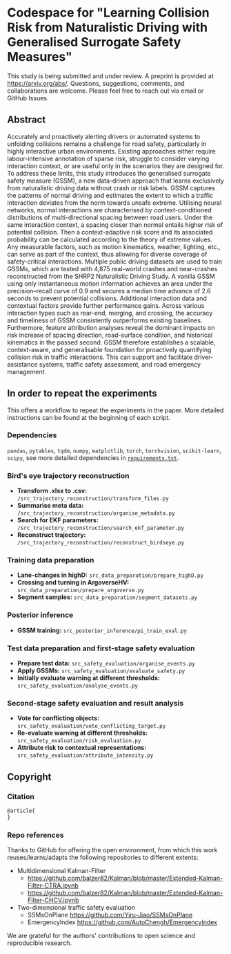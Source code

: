 # Codespace for "Learning Collision Risk from Naturalistic Driving with Generalised Surrogate Safety Measures"
This study is being submitted and under review. A preprint is provided at https://arxiv.org/abs/. Questions, suggestions, comments, and collaborations are welcome. Please feel free to reach out via email or GitHub Issues.

<!-- ## Directory of dynamic figures
Dynamic visualisations in this paper are saved in the folder [`./ResultData/DynamicFigures/`](ResultData/DynamicFigures/). Below we present the example in Figure 7 of a conflict 

<p align="center">
  <img src="ResultData/DynamicFigures/Figure7/Figure7.gif" alt="animated" width="75%" height="75%"/>
</p>

## Open access to SHRP2 Safety-Critical Trajectory Data
Collaborating with VITTI, we have made the processed anoynomous trajectory data publicly available. The data include 1,836 crashes, 6,881 near-crashes, and 32,581 baselines. The data are available at -->

## Abstract
Accurately and proactively alerting drivers or automated systems to unfolding collisions remains a challenge for road safety, particularly in highly interactive urban environments. Existing approaches either require labour-intensive annotation of sparse risk, struggle to consider varying interaction context, or are useful only in the scenarios they are designed for. To address these limits, this study introduces the generalised surrogate safety measure (GSSM), a new data-driven approach that learns exclusively from naturalistic driving data without crash or risk labels. GSSM captures the patterns of normal driving and estimates the extent to which a traffic interaction deviates from the norm towards unsafe extreme. Utilising neural networks, normal interactions are characterised by context-conditioned distributions of multi-directional spacing between road users. Under the same interaction context, a spacing closer than normal entails higher risk of potential collision. Then a context-adaptive risk score and its associated probability can be calculated according to the theory of extreme values. Any measurable factors, such as motion kinematics, weather, lighting, etc., can serve as part of the context, thus allowing for diverse coverage of safety-critical interactions. Multiple public driving datasets are used to train GSSMs, which are tested with 4,875 real-world crashes and near-crashes reconstructed from the SHRP2 Naturalistic Driving Study. A vanilla GSSM using only instantaneous motion information achieves an area under the precision–recall curve of 0.9 and secures a median time advance of 2.6 seconds to prevent potential collisions. Additional interaction data and contextual factors provide further performance gains. Across various interaction types such as rear-end, merging, and crossing, the accuracy and timeliness of GSSM consistently outperforms existing baselines. Furthermore, feature attribution analyses reveal the dominant impacts on risk increase of spacing direction, road-surface condition, and historical kinematics in the passed second. GSSM therefore establishes a scalable, context-aware, and generalisable foundation for proactively quantifying collision risk in traffic interactions. This can support and facilitate driver-assistance systems, traffic safety assessment, and road emergency management.

## In order to repeat the experiments
This offers a workflow to repeat the experiments in the paper. More detailed instructions can be found at the beginning of each script.

### Dependencies
`pandas`, `pytables`, `tqdm`, `numpy`, `matplotlib`, `torch`, `torchvision`, `scikit-learn`, `scipy`, see more detailed dependencies in [`requirementx.txt`](requirements.txt).

### Bird's eye trajectory reconstruction
- **Transform .xlsx to .csv:** `/src_trajectory_reconstruction/transform_files.py`
- **Summarise meta data:** `/src_trajectory_reconstruction/organise_metadata.py`
- **Search for EKF parameters:** `/src_trajectory_reconstruction/search_ekf_parameter.py`
- **Reconstruct trajectory:** `/src_trajectory_reconstruction/reconstruct_birdseye.py`

### Training data preparation
- **Lane-changes in highD:** `src_data_preparation/prepare_highD.py`
- **Crossing and turning in ArgoverseHV:** `src_data_preparation/prepare_argoverse.py`
- **Segment samples:** `src_data_preparation/segment_datasets.py`

### Posterior inference
- **GSSM training:** `src_posterior_inference/pi_train_eval.py`

### Test data preparation and first-stage safety evaluation
- **Prepare test data:** `src_safety_evaluation/organise_events.py`
- **Apply GSSMs:** `src_safety_evaluation/evaluate_safety.py`
- **Initially evaluate warning at different thresholds:** `src_safety_evaluation/analyse_events.py`

### Second-stage safety evaluation and result analysis
- **Vote for conflicting objects:** `src_safety_evaluation/vote_conflicting_target.py`
- **Re-evaluate warning at different thresholds:** `src_safety_evaluation/risk_evaluation.py`
- **Attribute risk to contextual representations:** `src_safety_evaluation/attribute_intensity.py`

## Copyright

### Citation
```latex
@article{
}
```

### Repo references
Thanks to GitHub for offering the open environment, from which this work reuses/learns/adapts the following repositories to different extents:

- Multidimensional Kalman-Filter
  - https://github.com/balzer82/Kalman/blob/master/Extended-Kalman-Filter-CTRA.ipynb
  - https://github.com/balzer82/Kalman/blob/master/Extended-Kalman-Filter-CHCV.ipynb
- Two-dimensional traffic safety evaluation
  - SSMsOnPlane https://github.com/Yiru-Jiao/SSMsOnPlane
  - EmergencyIndex https://github.com/AutoChengh/EmergencyIndex

We are grateful for the authors' contributions to open science and reproducible research.
